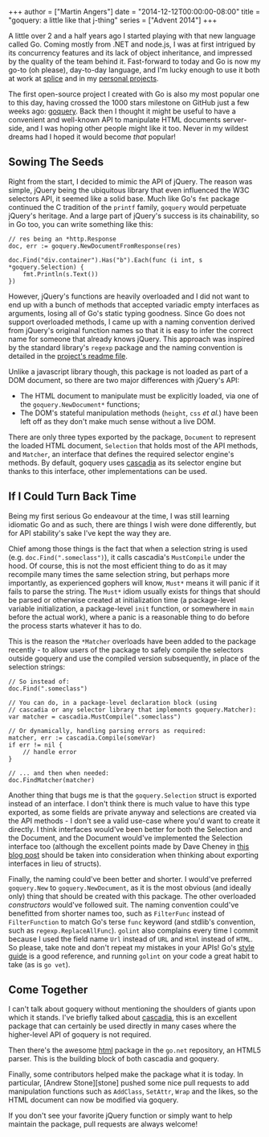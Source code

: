 +++
author = ["Martin Angers"]
date = "2014-12-12T00:00:00-08:00"
title = "goquery: a little like that j-thing"
series = ["Advent 2014"]
+++

A little over 2 and a half years ago I started playing with that new language called Go. Coming mostly from .NET and node.js, I was at first intrigued by its concurrency features and its lack of object inheritance, and impressed by the quality of the team behind it. Fast-forward to today and Go is now my go-to (oh please), day-to-day language, and I'm lucky enough to use it both at work at [splice][splice] and in my [personal projects][github].

The first open-source project I created with Go is also my most popular one to this day, having crossed the 1000 stars milestone on GitHub just a few weeks ago: [goquery][goquery]. Back then I thought it might be useful to have a convenient and well-known API to manipulate HTML documents server-side, and I was hoping other people might like it too. Never in my wildest dreams had I hoped it would become *that* popular!

## Sowing The Seeds

Right from the start, I decided to mimic the API of jQuery. The reason was simple, jQuery being the ubiquitous library that even influenced the W3C selectors API, it seemed like a solid base. Much like Go's `fmt` package continued the C tradition of the `printf` family, `goquery` would perpetuate jQuery's heritage. And a large part of jQuery's success is its chainability, so in Go too, you can write something like this:

    // res being an *http.Response
    doc, err := goquery.NewDocumentFromResponse(res)

    doc.Find("div.container").Has("b").Each(func (i int, s *goquery.Selection) {
        fmt.Println(s.Text())
    })

However, jQuery's functions are heavily overloaded and I did not want to end up with a bunch of methods that accepted variadic empty interfaces as arguments, losing all of Go's static typing goodness. Since Go does not support overloaded methods, I came up with a naming convention derived from jQuery's original function names so that it is easy to infer the correct name for someone that already knows jQuery. This approach was inspired by the standard library's `regexp` package and the naming convention is detailed in the [project's readme file][naming].

Unlike a javascript library though, this package is not loaded as part of a DOM document, so there are two major differences with jQuery's API:

* The HTML document to manipulate must be explicitly loaded, via one of the `goquery.NewDocument*` functions;
* The DOM's stateful manipulation methods (`height`, `css` *et al.*) have been left off as they don't make much sense without a live DOM.

There are only three types exported by the package, `Document` to represent the loaded HTML document, `Selection` that holds most of the API methods, and `Matcher`, an interface that defines the required selector engine's methods. By default, goquery uses [cascadia][cascadia] as its selector engine but thanks to this interface, other implementations can be used.

## If I Could Turn Back Time

Being my first serious Go endeavour at the time, I was still learning idiomatic Go and as such, there are things I wish were done differently, but for API stability's sake I've kept the way they are.

Chief among those things is the fact that when a selection string is used (e.g. `doc.Find(".someclass")`), it calls cascadia's `MustCompile` under the hood. Of course, this is not the most efficient thing to do as it may recompile many times the same selection string, but perhaps more importantly, as experienced gophers will know, `Must*` means it will panic if it fails to parse the string. The `Must*` idiom usually exists for things that should be parsed or otherwise created at initialization time (a package-level variable initialization, a package-level `init` function, or somewhere in `main` before the actual work), where a panic is a reasonable thing to do before the process starts whatever it has to do.

This is the reason the `*Matcher` overloads have been added to the package recently - to allow users of the package to safely compile the selectors outside goquery and use the compiled version subsequently, in place of the selection strings:

    // So instead of:
    doc.Find(".someclass")

    // You can do, in a package-level declaration block (using
    // cascadia or any selector library that implements goquery.Matcher):
    var matcher = cascadia.MustCompile(".someclass")

    // Or dynamically, handling parsing errors as required:
    matcher, err := cascadia.Compile(someVar)
    if err != nil {
        // handle error
    }
    
    // ... and then when needed:
    doc.FindMatcher(matcher)

Another thing that bugs me is that the `goquery.Selection` struct is exported instead of an interface. I don't think there is much value to have this type exported, as some fields are private anyway and selections are created via the API methods - I don't see a valid use-case where you'd want to create it directly. I think interfaces would've been better for both the Selection and the Document, and the Document would've implemented the Selection interface too (although the excellent points made by Dave Cheney in [this blog post][dave] should be taken into consideration when thinking about exporting interfaces in lieu of structs).

Finally, the naming could've been better and shorter. I would've preferred `goquery.New` to `goquery.NewDocument`, as it is the most obvious (and ideally only) thing that should be created with this package. The other overloaded *constructors* would've followed suit. The naming convention could've benefitted from shorter names too, such as `FilterFunc` instead of `FilterFunction` to match Go's terse `func` keyword (and stdlib's convention, such as `regexp.ReplaceAllFunc`). `golint` also complains every time I commit because I used the field name `Url` instead of `URL` and `Html` instead of `HTML`. So please, take note and don't repeat my mistakes in your APIs! Go's [style guide][style] is a good reference, and running `golint` on your code a great habit to take (as is `go vet`).

## Come Together

I can't talk about goquery without mentioning the shoulders of giants upon which it stands. I've briefly talked about [cascadia][cascadia], this is an excellent package that can certainly be used directly in many cases where the higher-level API of goquery is not required.

Then there's the awesome [html][html] package in the `go.net` repository, an HTML5 parser. This is the building block of both cascadia and goquery.

Finally, some contributors helped make the package what it is today. In particular, [Andrew Stone][stone] pushed some nice pull requests to add manipulation functions such as `AddClass`, `SetAttr`, `Wrap` and the likes, so the HTML document can now be modified via goquery.

If you don't see your favorite jQuery function or simply want to help maintain the package, pull requests are always welcome!

[splice]: https://splice.com/
[github]: https://github.com/PuerkitoBio
[goquery]: https://github.com/PuerkitoBio/goquery
[naming]: https://github.com/puerkitobio/goquery#api
[cascadia]: https://code.google.com/p/cascadia/
[dave]: http://blog.gopheracademy.com/advent-2014/nigels-webdav-package/
[html]: http://godoc.org/golang.org/x/net/html
[style]: https://github.com/golang/go/wiki/CodeReviewComments
